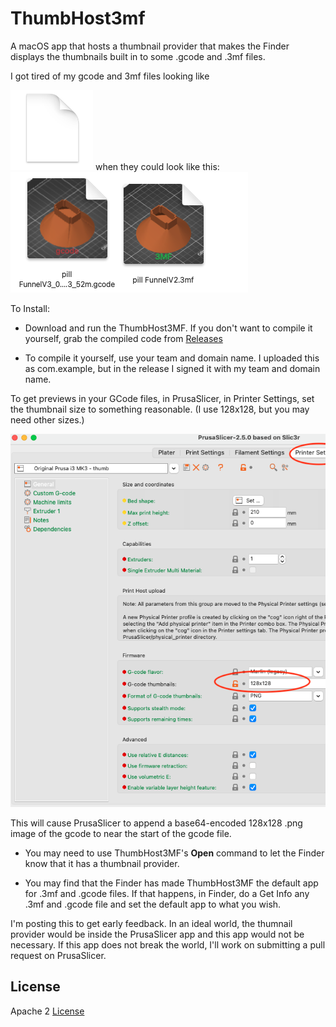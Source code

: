 # ThumbHost3mf
A macOS app that hosts a thumbnail provider that makes the Finder displays the thumbnails built in to some .gcode and .3mf files.

I got tired of my gcode and 3mf files looking like 

![](images/before.png) when they could look like this: ![](images/thumbs.png)

To Install:

* Download and run the ThumbHost3MF. If you don't want to compile it yourself, grab the compiled code from [Releases](https://github.com/DavidPhillipOster/ThumbHost3MF/releases/tag/1.0)

* To compile it yourself, use your team and domain name. I uploaded this as com.example, but in the release I signed it with my team and domain name.

To get previews in your GCode files, in PrusaSlicer, in Printer Settings, set the thumbnail size to something reasonable. (I use 128x128, but you may need other sizes.)

   ![](images/128x128.png)

This will cause PrusaSlicer to append a base64-encoded 128x128 .png image of the gcode to near the start of the gcode file.

* You may need to use ThumbHost3MF's **Open** command to let the Finder know that it has a thumbnail provider.

* You may find that the Finder has made ThumbHost3MF the default app for .3mf and .gcode files. If that happens, in Finder, do a Get Info any .3mf and .gcode file and set the default app to what you wish.

I'm posting this to get early feedback. In an ideal world, the thumnail provider would be inside the PrusaSlicer app and  this app would not be necessary. If this app does not break the world, I'll work on submitting a pull request on PrusaSlicer.

## License

Apache 2 [License](LICENSE)


